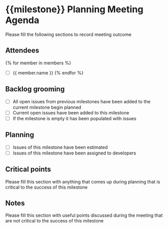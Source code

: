 # {{milestone}} Planning Meeting Agenda

Please fill the following sections to record meeting outcome

## Attendees
{% for member in members %}
- [ ] {{ member.name }}
{% endfor %}

## Backlog grooming

- [ ] All open issues from previous milestones have been added to the current milestone begin planned
- [ ] Current open issues have been added to this milestone
- [ ] If the milestone is empty it has been populated with issues

## Planning

- [ ] Issues of this milestone have been estimated
- [ ] Issues of this milestone have been assigned to developers

## Critical points

Please fill this section with anything that comes up during planning that is critical to the success of this milestone 

## Notes

Please fill this section with useful points discussed during the meeting that are not critical to the success of this milestone
